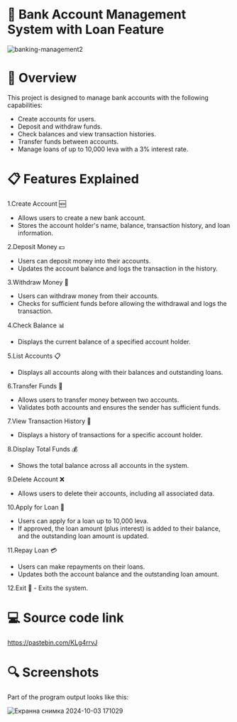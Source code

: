 # 🏦 Bank Account Management System with Loan Feature

![banking-management2](https://github.com/user-attachments/assets/e8a81785-9e3e-40f8-863e-585cb7acc528)

# 🌟 Overview
This project is designed to manage bank accounts with the following capabilities:

 - Create accounts for users.
 - Deposit and withdraw funds.
 - Check balances and view transaction histories.
 - Transfer funds between accounts.
 - Manage loans of up to 10,000 leva with a 3% interest rate.
   
# 📋 Features Explained
 1.Create Account 🆕
   - Allows users to create a new bank account.
   - Stores the account holder's name, balance, transaction history, and loan information.

 2.Deposit Money 💵
   - Users can deposit money into their accounts.
   - Updates the account balance and logs the transaction in the history.

 3.Withdraw Money 💸
   - Users can withdraw money from their accounts.
   - Checks for sufficient funds before allowing the withdrawal and logs the transaction.

 4.Check Balance 📊
   - Displays the current balance of a specified account holder.

 5.List Accounts 📋
   - Displays all accounts along with their balances and outstanding loans.
     
 6.Transfer Funds 🔄
   - Allows users to transfer money between two accounts.
   - Validates both accounts and ensures the sender has sufficient funds.

 7.View Transaction History 📜
   - Displays a history of transactions for a specific account holder.

 8.Display Total Funds 💰
   - Shows the total balance across all accounts in the system.

 9.Delete Account ❌
   - Allows users to delete their accounts, including all associated data.

 10.Apply for Loan 🏦
   - Users can apply for a loan up to 10,000 leva.
   - If approved, the loan amount (plus interest) is added to their balance, and the outstanding loan amount is updated.

 11.Repay Loan 💳
   - Users can make repayments on their loans.
   - Updates both the account balance and the outstanding loan amount.

 12.Exit 🚪
    - Exits the system.

# 💻 Source code link

https://pastebin.com/KLg4rrvJ

# 🔍 Screenshots
Part of the program output looks like this:

![Екранна снимка 2024-10-03 171029](https://github.com/user-attachments/assets/5a9b367c-489a-4f29-9a69-fcf2d3257690)
